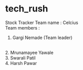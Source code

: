 # tech_rush
Stock Tracker
Team name : Celcius
<br>
Team members :
<br>
1. Gargi Nemade (Team leader)
<br>
2. Mrunamayee Yawale
<br>
3. Swarali Patil
<br>
4. Harsh Pawar
